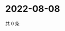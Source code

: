 # 2022-08-08

共 0 条

<!-- BEGIN WEIBO -->
<!-- 最后更新时间 Mon Aug 08 2022 02:18:47 GMT+0800 (China Standard Time) -->

<!-- END WEIBO -->

